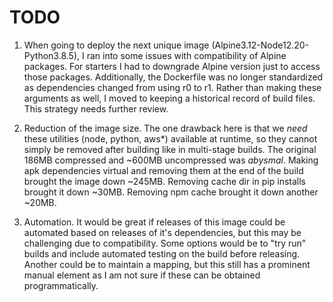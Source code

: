 # TODO

1. When going to deploy the next unique image (Alpine3.12-Node12.20-Python3.8.5), I ran into some issues with compatibility of Alpine packages. For starters I had to downgrade Alpine version just to access those packages. Additionally, the Dockerfile was no longer standardized as dependencies changed from using r0 to r1. Rather than making these arguments as well, I moved to keeping a historical record of build files. This strategy needs further review.

1. Reduction of the image size. The one drawback here is that we _need_ these utilities (node, python, aws*) available at runtime, so they cannot simply be removed after building like in multi-stage builds. The original 186MB compressed and ~600MB uncompressed was _abysmal_. Making apk dependencies virtual and removing them at the end of the build brought the image down ~245MB. Removing cache dir in pip installs brought it down ~30MB. Removing npm cache brought it down another ~20MB.

1. Automation. It would be great if releases of this image could be automated based on releases of it's dependencies, but this may be challenging due to compatibility. Some options would be to "try run" builds and include automated testing on the build before releasing. Another could be to maintain a mapping, but this still has a prominent manual element as I am not sure if these can be obtained programmatically.
